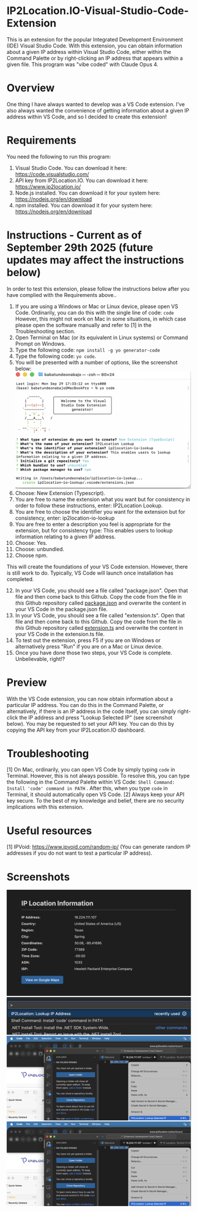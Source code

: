 # IP2Location.IO-Visual-Studio-Code-Extension
This is an extension for the popular Integrated Development Environment (IDE) Visual Studio Code. With this extension, you can obtain information about a given IP address within Visual Studio Code, either within the Command Palette or by right-clicking an IP address that appears within a given file. This program was "vibe coded" with Claude Opus 4.

# Overview
One thing I have always wanted to develop was a VS Code extension. I've also always wanted the convenience of getting information about a given IP address within VS Code, and so I decided to create this extension! 

# Requirements
You need the following to run this program:

1. Visual Studio Code. You can download it here: https://code.visualstudio.com/ 
2. API key from IP2Location.IO. You can download it here: https://www.ip2location.io/
3. Node.js installed. You can download it for your system here: https://nodejs.org/en/download
4. npm installed. You can download it for your system here: https://nodejs.org/en/download

# Instructions - Current as of September 29th 2025 (future updates may affect the instructions below)
In order to test this extension, please follow the instructions below after you have complied with the Requirements above..

1. If you are using a Windows or Mac or Linux device, please open VS Code. Ordinarily, you can do this with the single line of code:
`code`
However, this might not work on Mac in some situations, in which case please open the software manually and refer to [1] in the Troubleshooting section.
2. Open Terminal on Mac (or its equivalent in Linux systems) or Command Prompt on Windows.
3. Type the following code: `npm install -g yo generator-code`
4. Type the following code: `yo code`.
5. You will be presented with a number of options, like the screenshot below:
![Screenshot](https://github.com/BabatundeOnabajo/IP2Location.IO-Visual-Studio-Code-Extension/blob/main/Screenshot%202025-09-29%20at%2019.08.59.png)
6. Choose: New Extension (Typescript).
7. You are free to name the extension what you want but for consistency in order to follow these instructions, enter: IP2Location Lookup.
8. You are free to choose the identifier you want for the extension but for consistency, enter: ip2location-io-lookup
9. You are free to enter a description you feel is appropriate for the extension, but for consistency type: This enables users to lookup 
information relating to a given IP address.
10. Choose: Yes.
11. Choose: unbundled.
12. Choose npm.

This will create the foundations of your VS Code extension. However, there is still work to do. Typically, VS Code will launch once installation has completed.

12. In your VS Code, you should see a file called "package.json". Open that file and then come back to this Github. Copy the code from the file in *this* Github repository called [package.json](https://github.com/BabatundeOnabajo/IP2Location.IO-Visual-Studio-Code-Extension/blob/main/package.json) and overwrite the content in your VS Code in the package.json file.
13. In your VS Code, you should see a file called "extension.ts". Open that file and then come back to this Github. Copy the code from the file in *this* Github repository called [extension.ts](https://github.com/BabatundeOnabajo/IP2Location.IO-Visual-Studio-Code-Extension/blob/main/extension.ts) and overwrite the content in your VS Code in the extension.ts file.
14. To test out the extension, press F5 if you are on Windows or alternatively press "Run" if you are on a Mac or Linux device.
15. Once you have done those two steps, your VS Code is complete. Unbelievable, right!?

# Preview
With the VS Code extension, you can now obtain information about a particular IP address. You can do this in the Command Palette, or alternatively, if there is an IP address in the code itself, you can simply right-click the IP address and press "Lookup Selected IP" (see screenshot below). You may be requested to set your API key. You can do this by copying the API key from your IP2Location.IO dashboard. 

# Troubleshooting
[1] On Mac, ordinarily, you can open VS Code by simply typing `code` in Terminal. However, this is not always possible. To resolve this, you can type the following in the Command Palette within VS Code: `Shell Command: Install 'code' command in PATH` . After this, when you type `code` in Terminal, it should automatically open VS Code.
[2] Always keep your API key secure. To the best of my knowledge and belief, there are no security implications with this extension.

# Useful resources
[1] IPVoid: https://www.ipvoid.com/random-ip/ (You can generate random IP addresses if you do not want to test a particular IP address).

# Screenshots
![Screenshot](https://github.com/BabatundeOnabajo/IP2Location.IO-Visual-Studio-Code-Extension/blob/main/Screenshot%202025-09-29%20at%2018.39.13.png)
![Screenshot](https://github.com/BabatundeOnabajo/IP2Location.IO-Visual-Studio-Code-Extension/blob/main/Screenshot%202025-09-29%20at%2018.39.34.png)
![Screenshot](https://github.com/BabatundeOnabajo/IP2Location.IO-Visual-Studio-Code-Extension/blob/main/Screenshot%202025-09-29%20at%2018.40.20%201.png)
![Screenshot](https://github.com/BabatundeOnabajo/IP2Location.IO-Visual-Studio-Code-Extension/blob/main/Screenshot%202025-09-29%20at%2018.40.20.png)
